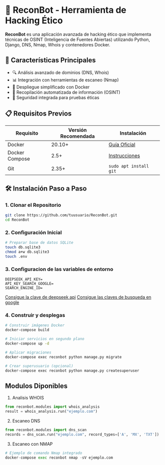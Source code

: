 # 🚀 ReconBot - Herramienta de Hacking Ético

**ReconBot** es una aplicación avanzada de hacking ético que implementa técnicas de OSINT (Inteligencia de Fuentes Abiertas) utilizando Python, Django, DNS, Nmap, Whois y contenedores Docker.

## 🌟 Características Principales
- 🔍 Análisis avanzado de dominios (DNS, Whois)
- 📊 Integración con herramientas de escaneo (Nmap)
- 🐳 Despliegue simplificado con Docker
- 📡 Recopilación automatizada de información (OSINT)
- 🔐 Seguridad integrada para pruebas éticas

## 📋 Requisitos Previos

| Requisito | Versión Recomendada | Instalación |
|-----------|---------------------|-------------|
| Docker | 20.10+ | [Guía Oficial](https://docs.docker.com/get-docker/) |
| Docker Compose | 2.5+ | [Instrucciones](https://docs.docker.com/compose/install/) |
| Git | 2.35+ | `sudo apt install git` |

## 🛠️ Instalación Paso a Paso

### 1. Clonar el Repositorio
```bash
git clone https://github.com/tuusuario/ReconBot.git
cd ReconBot
```
### 2. Configuración Inicial
```bash
# Preparar base de datos SQLite
touch db.sqlite3
chmod a+w db.sqlite3
touch .env
```
### 3. Configuracion de las variables de entorno
```env
DEEPSEEK_API_KEY=
API_KEY_SEARCH_GOOGLE=
SEARCH_ENGINE_ID=
```
[Consigue la clave de deepseek api](https://openrouter.ai/)
[Consigue las claves de busqueda en google](https://developers.google.com/custom-search/v1/overview)

### 4. Construir y desplegas
```bash
# Construir imágenes Docker
docker-compose build

# Iniciar servicios en segundo plano
docker-compose up -d

# Aplicar migraciones
docker-compose exec reconbot python manage.py migrate

# Crear superusuario (opcional)
docker-compose exec reconbot python manage.py createsuperuser
```

## Modulos Diponibles
1. Analisis WHOIS
```py
from reconbot.modules import whois_analysis
result = whois_analysis.run("ejemplo.com")
```
2. Escaneo DNS
```py
from reconbot.modules import dns_scan
records = dns_scan.run("ejemplo.com", record_types=['A', 'MX', 'TXT'])
```
3. Escaneo con NMAP
```py
# Ejemplo de comando Nmap integrado
docker-compose exec reconbot nmap -sV ejemplo.com
```
